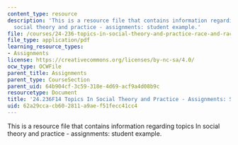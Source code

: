 ```yaml
---
content_type: resource
description: 'This is a resource file that contains information regarding topics In
  social theory and practice - assignments: student example.'
file: /courses/24-236-topics-in-social-theory-and-practice-race-and-racism-fall-2014/62a29ccacb602811a9aef51fecc41cc4_MIT24_236F14_FinalPaper.pdf
file_type: application/pdf
learning_resource_types:
- Assignments
license: https://creativecommons.org/licenses/by-nc-sa/4.0/
ocw_type: OCWFile
parent_title: Assignments
parent_type: CourseSection
parent_uid: 64b904cf-3c59-318e-4d69-acf9a4d08b9c
resourcetype: Document
title: '24.236F14 Topics In Social Theory and Practice - Assignments: Student Example'
uid: 62a29cca-cb60-2811-a9ae-f51fecc41cc4
---
```

This is a resource file that contains information regarding topics In social theory and practice - assignments: student example.